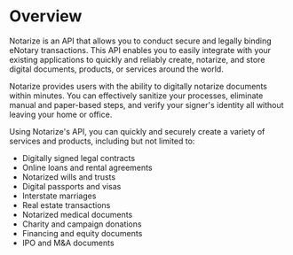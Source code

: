 # Overview

Notarize is an API that allows you to conduct secure and legally binding eNotary transactions. This API enables you to easily integrate with your existing applications to quickly and reliably create, notarize, and store digital documents, products, or services around the world.

Notarize provides users with the ability to digitally notarize documents within minutes. You can effectively sanitize your processes, eliminate manual and paper-based steps, and verify your signer's identity all without leaving your home or office.

Using Notarize's API, you can quickly and securely create a variety of services and products, including but not limited to:

- Digitally signed legal contracts
- Online loans and rental agreements
- Notarized wills and trusts
- Digital passports and visas
- Interstate marriages
- Real estate transactions
- Notarized medical documents
- Charity and campaign donations
- Financing and equity documents
- IPO and M&A documents
